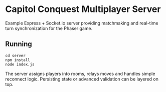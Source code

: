 # Capitol Conquest Multiplayer Server

Example Express + Socket.io server providing matchmaking and real-time turn synchronization for the Phaser game.

## Running

```
cd server
npm install
node index.js
```

The server assigns players into rooms, relays moves and handles simple reconnect logic. Persisting state or advanced validation can be layered on top.
